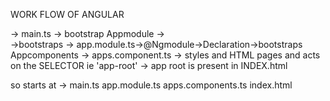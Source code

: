 WORK FLOW OF ANGULAR


-> main.ts -> bootstrap Appmodule ->  
->bootstraps -> app.module.ts->@Ngmodule->Declaration->bootstraps Appcomponents
-> apps.component.ts -> styles and HTML pages and acts on the SELECTOR ie 'app-root'
-> app root is present in INDEX.html


so 
starts at -> 
main.ts
app.module.ts
apps.components.ts
index.html